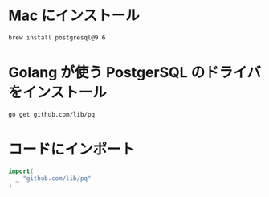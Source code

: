 # Mac にインストール

```sh
brew install postgresql@9.6
```







# Golang が使う PostgerSQL のドライバをインストール
```sh
go get github.com/lib/pq
```








# コードにインポート
```go
import(
  _ "github.com/lib/pq"
)
```

